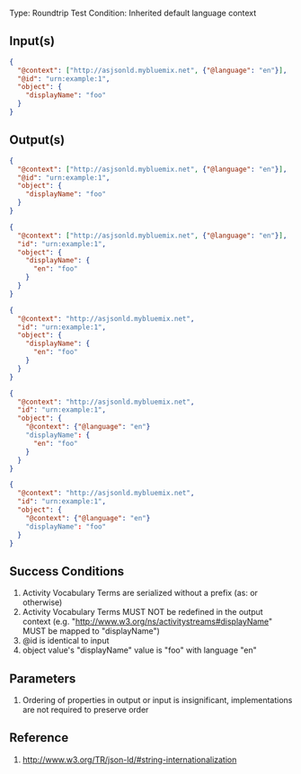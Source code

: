 Type:      Roundtrip Test
Condition: Inherited default language context

## Input(s)

```json
{
  "@context": ["http://asjsonld.mybluemix.net", {"@language": "en"}],
  "@id": "urn:example:1",
  "object": {
    "displayName": "foo"
  }
}
```

## Output(s)

```json
{
  "@context": ["http://asjsonld.mybluemix.net", {"@language": "en"}],
  "@id": "urn:example:1",
  "object": {
    "displayName": "foo"
  }
}
```

```json
{
  "@context": ["http://asjsonld.mybluemix.net", {"@language": "en"}],
  "id": "urn:example:1",
  "object": {
    "displayName": {
      "en": "foo"
    }
  }
}
```

```json
{
  "@context": "http://asjsonld.mybluemix.net",
  "id": "urn:example:1",
  "object": {
    "displayName": {
      "en": "foo"
    }
  }
}
```

```json
{
  "@context": "http://asjsonld.mybluemix.net",
  "id": "urn:example:1",
  "object": {
    "@context": {"@language": "en"}
    "displayName": {
      "en": "foo"
    }
  }
}
```

```json
{
  "@context": "http://asjsonld.mybluemix.net",
  "id": "urn:example:1",
  "object": {
    "@context": {"@language": "en"}
    "displayName": "foo"
  }
}
```


## Success Conditions

1. Activity Vocabulary Terms are serialized without a prefix (as: or otherwise)
1. Activity Vocabulary Terms MUST NOT be redefined in the output context (e.g. "http://www.w3.org/ns/activitystreams#displayName" MUST be mapped to "displayName")
1. @id is identical to input
1. object value's "displayName" value is "foo" with language "en"

## Parameters

1. Ordering of properties in output or input is insignificant, implementations are not required to preserve order

## Reference

1. http://www.w3.org/TR/json-ld/#string-internationalization
